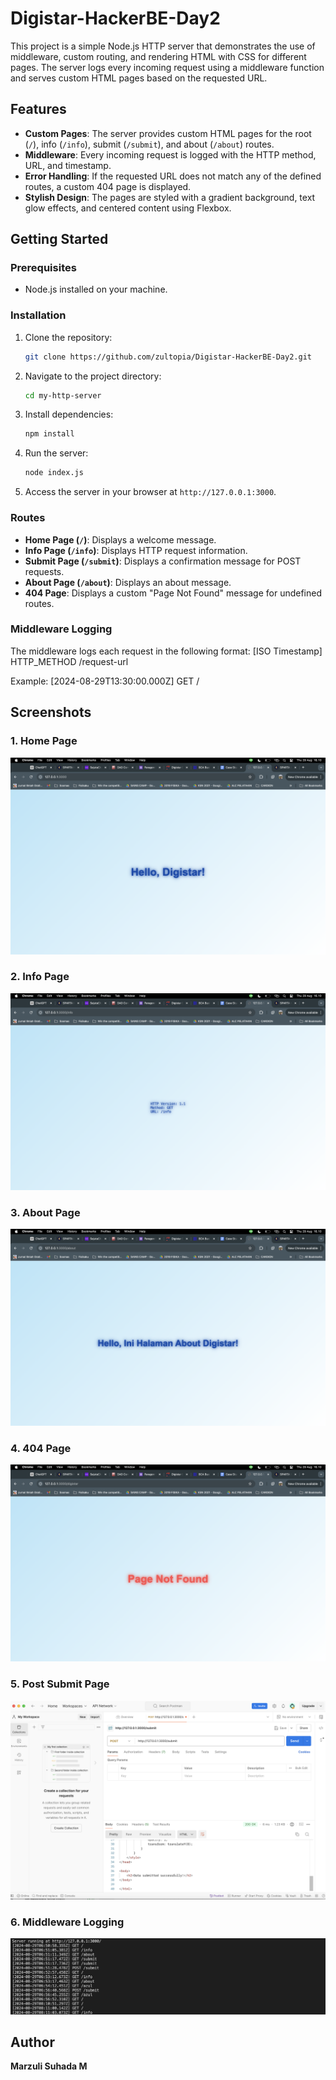 # Digistar-HackerBE-Day2

This project is a simple Node.js HTTP server that demonstrates the use of middleware, custom routing, and rendering HTML with CSS for different pages. The server logs every incoming request using a middleware function and serves custom HTML pages based on the requested URL.

## Features

- **Custom Pages**: The server provides custom HTML pages for the root (`/`), info (`/info`), submit (`/submit`), and about (`/about`) routes.
- **Middleware**: Every incoming request is logged with the HTTP method, URL, and timestamp.
- **Error Handling**: If the requested URL does not match any of the defined routes, a custom 404 page is displayed.
- **Stylish Design**: The pages are styled with a gradient background, text glow effects, and centered content using Flexbox.

## Getting Started

### Prerequisites

- Node.js installed on your machine.

### Installation

1. Clone the repository:
    ```bash
    git clone https://github.com/zultopia/Digistar-HackerBE-Day2.git
    ```

2. Navigate to the project directory:
    ```bash
    cd my-http-server
    ```

3. Install dependencies:
    ```bash
    npm install
    ```

4. Run the server:
    ```bash
    node index.js
    ```

5. Access the server in your browser at `http://127.0.0.1:3000`.

### Routes

- **Home Page (`/`)**: Displays a welcome message.
- **Info Page (`/info`)**: Displays HTTP request information.
- **Submit Page (`/submit`)**: Displays a confirmation message for POST requests.
- **About Page (`/about`)**: Displays an about message.
- **404 Page**: Displays a custom "Page Not Found" message for undefined routes.

### Middleware Logging

The middleware logs each request in the following format:
[ISO Timestamp] HTTP_METHOD /request-url

Example:
[2024-08-29T13:30:00.000Z] GET /

## Screenshots

### 1. Home Page
![HomePage](Screenshots/HomePage.png)

### 2. Info Page
![InfoPage](Screenshots/InfoPage.png)

### 3. About Page
![AboutPage](Screenshots/AboutPage.png)

### 4. 404 Page
![404Page](Screenshots/404Page.png)

### 5. Post Submit Page
![PostSubmit](Screenshots/PostSubmit.png)

### 6. Middleware Logging
![Middleware](Screenshots/Middleware.png)

## Author

**Marzuli Suhada M**